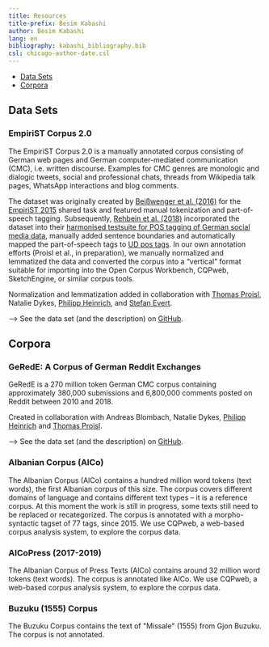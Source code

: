 ```yaml
---
title: Resources
title-prefix: Besim Kabashi
author: Besim Kabashi
lang: en
bibliography: kabashi_bibliography.bib
csl: chicago-author-date.csl
---
```


- [Data Sets](#data-sets)
- [Corpora](#corpora)


## Data Sets ##

### EmpiriST Corpus 2.0 ###

The EmpiriST Corpus 2.0 is a manually annotated corpus consisting of
German web pages and German computer-mediated communication (CMC),
i.e. written discourse. Examples for CMC genres are monologic and
dialogic tweets, social and professional chats, threads from Wikipedia
talk pages, WhatsApp interactions and blog comments.

The dataset was originally created by [Beißwenger et
al. (2016)](https://www.aclweb.org/anthology/W16-2606/) for the
[EmpiriST 2015](https://sites.google.com/site/empirist2015/) shared
task and featured manual tokenization and part-of-speech
tagging. Subsequently, [Rehbein et al.
(2018)](https://www.oeaw.ac.at/fileadmin/subsites/academiaecorpora/PDF/konvens18_03.pdf)
incorporated the dataset into their [harmonised testsuite for POS
tagging of German social media
data](https://www.cl.uni-heidelberg.de/~rehbein/tweeDe.mhtml),
manually added sentence boundaries and automatically mapped the
part-of-speech tags to [UD pos
tags](https://universaldependencies.org/u/pos/all.html). In our own
annotation efforts (Proisl et al., in preparation), we manually
normalized and lemmatized the data and converted the corpus into a
“vertical” format suitable for importing into the Open Corpus
Workbench, CQPweb, SketchEngine, or similar corpus tools.

Normalization and lemmatization added in collaboration with [Thomas
Proisl](https://thomas-proisl.de), Natalie Dykes, [Philipp
Heinrich](https://philipp-heinrich.eu/), and [Stefan
Evert](http://stefan-evert.de/).

–> See the data set (and the description) on
[GitHub](https://github.com/fau-klue/empirist-corpus).

## Corpora ##


### GeRedE: A Corpus of German Reddit Exchanges ###

GeRedE is a 270 million token German CMC corpus containing
approximately 380,000 submissions and 6,800,000 comments posted on
Reddit between 2010 and 2018.

Created in collaboration with Andreas Blombach, Natalie Dykes,
[Philipp Heinrich](https://philipp-heinrich.eu/) and [Thomas
Proisl](https://thomas-proisl.de/).

–> See the data set (and the description) on
[GitHub](https://github.com/fau-klue/german-reddit-korpus).


### Albanian Corpus (AlCo) ###

The Albanian Corpus (AlCo) contains a hundred million word tokens
(text words), the first Albanian corpus of this size. The corpus
covers different domains of language and contains different text types
– it is a reference corpus. At this moment the work is still in
progress, some texts still need to be replaced or recategorized. The
corpus is annotated with a morpho-syntactic tagset of 77 tags, since
2015. We use CQPweb, a web-based corpus analysis system, to explore
the corpus data.


### AlCoPress (2017-2019) ###

The Albanian Corpus of Press Texts (AlCo) contains around 32 million
word tokens (text words). The corpus is annotated like AlCo. We use
CQPweb, a web-based corpus analysis system, to explore the corpus
data.


### Buzuku (1555) Corpus ###

The Buzuku Corpus contains the text of "Missale" (1555) from Gjon
Buzuku.  The corpus is not annotated.



<!-- ## News ## -->